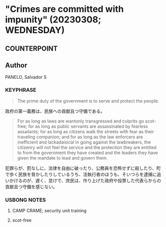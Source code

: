 # "Crimes are committed with impunity" (20230308; WEDNESDAY)

## COUNTERPOINT

## Author

PANELO, Salvador S

### KEYPHRASE

> The prime duty of the government is to serve and protect the people.

政府の第一義務は、民族への貢献且つ守備である。

> For as long as laws are wantonly transgressed and culprits go scot-free; for as long as public servants are assassinated by fearless assailants; for as long as citizens walk the streets with fear as their traveling companion; and for as long as the law enforcers are inefficient and lackadaisical in going against the lawbreakers, the citizenry will not feel the service and the protection they are entitled to from the government they have created and the leaders they have given the mandate to lead and govern them.

犯罪らが、罰なしに、法律を自由に破ったり、公務員を恐怖せずに殺したり、町で歩く民族を脅かしたりしているうち、法執行者のほうも、そいつらを逮捕に追いかけるのが、遅く、怠けで、庶民は、作り上げた政府や投票した代表らからの貢献且つ守備を感じない。



### USBONG NOTES

1) CAMP CRAME; security unit training

2) scot-free

